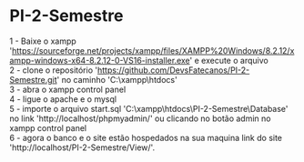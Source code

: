 # PI-2-Semestre
1 - Baixe o xampp 'https://sourceforge.net/projects/xampp/files/XAMPP%20Windows/8.2.12/xampp-windows-x64-8.2.12-0-VS16-installer.exe' e execute o arquivo	  
2 - clone o repositório 'https://github.com/DevsFatecanos/PI-2-Semestre.git' no caminho 'C:\xampp\htdocs'	         
3 - abra o xampp control panel       	   
4 - ligue o apache e o mysql	  
5 - importe o arquivo start.sql 'C:\xampp\htdocs\PI-2-Semestre\Database\' no link 'http://localhost/phpmyadmin/' ou clicando no botão admin no xampp control panel	    
6 - agora o banco e o site estão hospedados na sua maquina link do site 'http://localhost/PI-2-Semestre/View/'.	    


